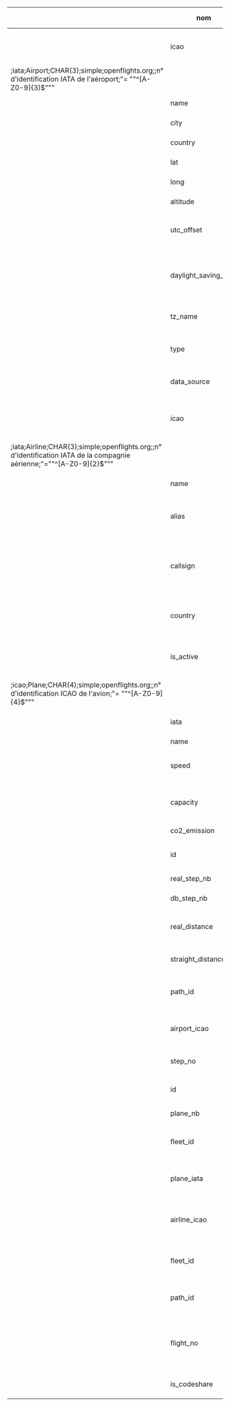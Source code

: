 |                                                                                                                      | nom                  | table        | type          | type d'attribut | provenance               | obligatoire | sens                                                                             | contraintes d'intégrité                          | commentaire | 
|----------------------------------------------------------------------------------------------------------------------|----------------------|--------------|---------------|-----------------|--------------------------|-------------|----------------------------------------------------------------------------------|--------------------------------------------------|-------------| 
|                                                                                                                      | icao                 | Airport      | CHAR(4)       | simple          | openflights.org          | 1           | n° d'identification ICAO de l'aéroport                                           | "Clé primaire & = ""^[A-Z0-9]{4}$"""             |             | 
| ;iata;Airport;CHAR(3);simple;openflights.org;;n° d'identification IATA de l'aéroport;"= ""^[A-Z0-9]{3}$"""           |                      |              |               |                 |                          |             |                                                                                  |                                                  |             | 
|                                                                                                                      | name                 | Airport      | NVARCHAR(128) | simple          | openflights.org          | 1           | nom de l'aéroport                                                                |                                                  |             | 
|                                                                                                                      | city                 | Airport      | NVARCHAR(128) | simple          | openflights.org          |             | ville où se situe l'aéroport                                                     |                                                  |             | 
|                                                                                                                      | country              | Airport      | NVARCHAR(128) | simple          | openflights.org          | 1           | pays où se situe l'aéroport                                                      |                                                  |             | 
|                                                                                                                      | lat                  | Airport      | BINARY_DOUBLE | simple          | openflights.org          | 1           | latitude de l'aéroport                                                           | "compris dans [0;360]"                           |             | 
|                                                                                                                      | long                 | Airport      | BINARY_DOUBLE | simple          | openflights.org          | 1           | longitude de l'aéroport                                                          | "compris dans [-180;180]"                        |             | 
|                                                                                                                      | altitude             | Airport      | NUMBER(8, 3)  | simple          | openflights.org          |             | altitude de l'aéroport                                                           | "compris dans [-1000;9000]"                      |             | 
|                                                                                                                      | utc_offset           | Airport      | NUMBER(8, 4)  | simple          | openflights.org          |             | décallage horraire avec le méridien de Greenwich                                 | "compris dans [-15;15]"                          |             | 
|                                                                                                                      | daylight_saving_time | Airport      | CHAR(1)       | simple          | openflights.org          |             | zone de changement d'heure à laquelle appartient l'aéroport                      |                                                  |             | 
|                                                                                                                      | tz_name              | Airport      | NVARCHAR(32)  | simple          | openflights.org          |             | non du fuseau horaire de l'aéroport                                              |                                                  |             | 
|                                                                                                                      | type                 | Airport      | NVARCHAR(32)  | simple          | openflights.org          |             | type du bâtiment, ici aéroport (donc inutil)                                     |                                                  |             | 
|                                                                                                                      | data_source          | Airport      | NVARCHAR(32)  | simple          | openflights.org          |             | indication quant à la source de l'aéroport                                       |                                                  |             | 
|                                                                                                                      | icao                 | Airline      | CHAR(4)       | simple          | openflights.org          | 1           | n° d'identification ICAO de la compagnie aérienne                                | "Clé primaire & = ""^[A-Z0-9]{3}$"""             |             | 
| ;iata;Airline;CHAR(3);simple;openflights.org;;n° d'identification IATA de la compagnie aérienne;"=""^[A-Z0-9]{2}$""" |                      |              |               |                 |                          |             |                                                                                  |                                                  |             | 
|                                                                                                                      | name                 | Airline      | NVARCHAR(128) | simple          | openflights.org          | 1           | nom de la compagnie aérienne                                                     |                                                  |             | 
|                                                                                                                      | alias                | Airline      | NVARCHAR(128) | simple          | openflights.org          |             | autre appelation de la compagnie aérienne                                        |                                                  |             | 
|                                                                                                                      | callsign             | Airline      | NVARCHAR(128) | simple          | openflights.org          |             | appelation de la compagnie aérienne dans les communications radio / téléphonique |                                                  |             | 
|                                                                                                                      | country              | Airline      | NVARCHAR(128) | simple          | openflights.org          |             | pays d'origine de la compagnie aérienne                                          |                                                  |             | 
|                                                                                                                      | is_active            | Airline      | NUMBER(1)     | simple          | openflights.org          |             | indication quant à l'activité actuelle de la compagnie aérienne                  | 0 ou 1                                           |             | 
| ;icao;Plane;CHAR(4);simple;openflights.org;;n° d'identification ICAO de l'avion;"= ""^[A-Z0-9]{4}$"""                |                      |              |               |                 |                          |             |                                                                                  |                                                  |             | 
|                                                                                                                      | iata                 | Plane        | CHAR(3)       | simple          | openflights.org          | 1           | n° d'identification IATA de l'avion                                              | "Clé primaire & = ""^[A-Z0-9]{3}$"""             |             | 
|                                                                                                                      | name                 | Plane        | NVARCHAR(128) | simple          | openflights.org          | 1           | nom de l'avion                                                                   |                                                  |             | 
|                                                                                                                      | speed                | Plane        | BINARY_DOUBLE | simple          |                          |             | vitesse de croissière de l'avion (unité : km/h)                                  | "compris dans [0;1500]"                          |             | 
|                                                                                                                      | capacity             | Plane        | NUMBER(8)     | simple          |                          |             | capacité maximale de passager de l'avion                                         | "compris dans [0;1000]"                          |             | 
|                                                                                                                      | co2_emission         | Plane        | BINARY_DOUBLE | simple          |                          |             | emision de co2 (unité : )                                                        | >= 0                                             |             | 
|                                                                                                                      | id                   | Path         | NUMBER(8)     | simple          | automatique              | 1           | n° d'identification du chemin                                                    | Clé primaire                                     |             | 
|                                                                                                                      | real_step_nb         | Path         | NUMBER(8)     | calculé         | calculé                  |             | nombre d'étape réel                                                              | >=2                                              |             | 
|                                                                                                                      | db_step_nb           | Path         | NUMBER(8)     | calculé         | calculé                  | 1           | nombre d'étape connue                                                            | >= 2                                             |             | 
|                                                                                                                      | real_distance        | Path         | BINARY_DOUBLE | calculé         | calculé                  |             | distance prenant en compte chaque escale                                         | > 0 && NULL si (real_step_nb != db_step_nb)      |             | 
|                                                                                                                      | straight_distance    | Path         | BINARY_DOUBLE | calculé         | calculé                  | 1           | distance entre la source et la destination                                       | > 0                                              |             | 
|                                                                                                                      | path_id              | AirportPath  | NUMBER(8)     | simple          | Path.id                  | 1           | n° d'identification du chemin                                                    | Clé primaire (composée), clé étrangère (Path)    |             | 
|                                                                                                                      | airport_icao         | AirportPath  | CHAR(4)       | simple          | Airport.icao             | 1           | n° d'identification ICAO de l'aéroport                                           | Clé primaire (composée), clé étrangère (Airport) |             | 
|                                                                                                                      | step_no              | AirportPath  | NUMBER(8)     | simple          | virtualradarserver.co.uk | 1           | n° ordre de l'étape dans le chemin                                               | >= 2                                             |             | 
|                                                                                                                      | id                   | Fleet        | NUMBER(8)     | simple          | automatique              | 1           | n° d'identification de la flotte                                                 | Clé primaire                                     |             | 
|                                                                                                                      | plane_nb             | Fleet        | NUMBER(8)     | calculé         | calculé                  |             | nombre d'avion dans la flotte                                                    | > 0                                              |             | 
|                                                                                                                      | fleet_id             | PlaneFleet   | NUMBER(8)     | simple          | Fleet.id                 | 1           | n° d'identification de la flotte                                                 | Clé primaire (composée), clé étrangère (Fleet)   |             | 
|                                                                                                                      | plane_iata           | PlaneFleet   | CHAR(3)       | simple          | Plane.iata               | 1           | n° d'identification IATA de l'avion                                              | Clé primaire (composée), clé étrangère (Plane)   |             | 
|                                                                                                                      | airline_icao         | Exploitation | CHAR(4)       | simple          | Airline.icao             | 1           | n° d'identification ICAO de la compagnie aérienne                                | Clé primaire (composée), clé étrangère (Airline) |             | 
|                                                                                                                      | fleet_id             | Exploitation | NUMBER(8)     | simple          | Fleet.id                 | 1           | n° d'identification de la flotte                                                 | Clé primaire (composée), clé étrangère (Fleet)   |             | 
|                                                                                                                      | path_id              | Exploitation | NUMBER(8)     | simple          | Path.id                  | 1           | n° d'identification de la flotte                                                 | Clé primaire (composée), clé étrangère (Path)    |             | 
|                                                                                                                      | flight_no            | Exploitation | CHAR(8)       | simple          | virtualradarserver.co.uk |             | n° d'identification de la route, utilisé par les diff. Acteur de l'aviation      | Clé primaire (composée)                          |             | 
|                                                                                                                      | is_codeshare         | Exploitation | NUMBER(8)     | simple          | openflights.org          |             | indication quant à l'utilisation de la route                                     | 0 ou 1                                           |             | 
